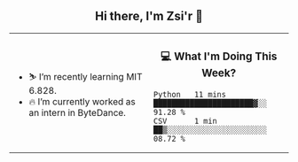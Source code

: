 <h2 align="center"> Hi there, I'm Zsi'r 👋 </h2>

<table>
    <tr>
        <td valign="center" width="50%">
            <ul>
                <li> ⛷️ I’m recently learning MIT 6.828.</li>
                <li> 🔥 I’m currently worked as an intern in ByteDance.</li>
            </ul>
        </td>
       <td valign="top" width="50%">

<h3 align="center"> 💻 What I'm Doing This Week? </h3>

<!--START_SECTION:waka-->
```text
Python   11 mins         ██████████████████████▓░░   91.28 % 
CSV      1 min           ██▒░░░░░░░░░░░░░░░░░░░░░░   08.72 % 
```
<!--END_SECTION:waka-->
</td></tr>
</table>
